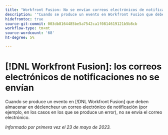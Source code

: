 ```yaml
---
title: "Workfront Fusion: No se envían correos electrónicos de notificaciones"
description: '"Cuando se produce un evento en Workfront Fusion que debería almacenar en déclencheur un mensaje de correo electrónico de notificación (por ejemplo, en los casos en los que se produce un error), no se envía".'
hidefromtoc: true
source-git-commit: 003db8164485be5a7542ca1f0814619121b5b8cb
workflow-type: tm+mt
source-wordcount: '68'
ht-degree: 5%

---
```



# [!DNL Workfront Fusion]: los correos electrónicos de notificaciones no se envían

Cuando se produce un evento en [!DNL Workfront Fusion] que deben almacenar en déclencheur un correo electrónico de notificación (por ejemplo, en los casos en los que se produce un error), no se envía el correo electrónico.

_Informado por primera vez el 23 de mayo de 2023._

